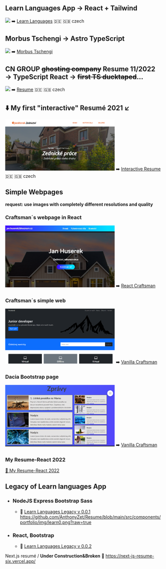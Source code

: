## Learn Languages App &rarr; React + Tailwind   
<img src="https://github.com/AnthonyZet/morbus_tschengi/blob/main/public/images/wall/Languages.png?raw=true" width="150"></img>
:arrow_right: [Learn Languages](https://languages-tailwind.vercel.app/ "Visit page") :de: :gb: czech


## Morbus Tschengi &rarr; Astro TypeScript
<img src="https://github.com/AnthonyZet/morbus_tschengi/blob/main/public/images/wall/plague.jpg?raw=true" width="350"></img>
:arrow_right: [Morbus Tschengi](https://morbus-tschengi.vercel.app/ "Visit page")

## CN GROUP ~~ghosting company~~  Resume 11/2022 &rarr; TypeScript React &rarr; ~~first TS ducktaped~~...
<img src="https://github.com/AnthonyZet/morbus_tschengi/blob/main/public/images/wall/console.png?raw=true" width="250"></img>
:arrow_right: [Resume](https://cv-11-2022.vercel.app/ "Visit page") :de: :gb: czech

## :arrow_down: My first "interactive" Resumé 2021  :arrow_lower_left:
<img src="https://github.com/AnthonyZet/Resume/blob/main/src/components/portfolio/img/learn2.png?raw=true" width="350"></img>
:arrow_right: [Interactive Resume](https://anthonyzet.github.io/MyCV/ "Visit page") :de: :gb: czech


## Simple Webpages
 **request: use images with completely different resolutions and quality**
 
 ### Craftsman´s webpage in React
<img src="https://github.com/AnthonyZet/Resume/blob/main/src/components/portfolio/img/learn3.png?raw=true" width="350"></img>
 :arrow_right: [React Craftsman](https://react-remeslnik.vercel.app/ "Visit page")
 
 
 ### Craftsman´s simple web
<img src="https://github.com/AnthonyZet/Resume/blob/main/src/components/portfolio/img/learn4.png?raw=true" width="350"></img>
 :arrow_right: [Vanilla Craftsman](https://remeslnik.vercel.app/ "Visit page")
 
 ### Dacia Bootstrap page
 <img src="https://github.com/AnthonyZet/Resume/blob/main/src/components/portfolio/img/learn5.png?raw=true" width="350"></img>
  :arrow_right: [Vanilla Craftsman](https://anthonyzet.github.io/Bootstrap-simple-page/ "Visit page")
  
 ### My Resume-React 2022
 [👀 My Resume-React 2022](https://resume-one-rosy.vercel.app "Visit resume 2022")
 
## Legacy of Learn languages App
* ### NodeJS Express Bootstrap Sass
  - 👀 [Learn Languages Legacy v 0.0.1](https://learn-english-and-deutsch.vercel.app/ "Visit legacy page")
https://github.com/AnthonyZet/Resume/blob/main/src/components/portfolio/img/learn0.png?raw=true
* ### React, Bootstrap
  - 👀 [Learn Languages Legacy v 0.0.2](https://react-languages.vercel.app/ "Visit legacy page")




 Next.js resumé / **Under Construction&Broken**
👀 https://next-js-resume-six.vercel.app/


<!---
AnthonyZet/AnthonyZet is a ✨ special ✨ repository because its `README.md` (this file) appears on your GitHub profile.
You can click the Preview link to take a look at your changes.
--->


